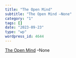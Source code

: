 ```yaml
---
title: "The Open Mind"
subtitle: "The Open Mind –None"
category: "1"
tags: []
date: "2023-09-23"
type: "wp"
wordpress_id: 4644
---
```

[ The Open Mind]( https://www.theatlantic.com/magazine/archive/1949/02/the-open-mind/305431/) –None